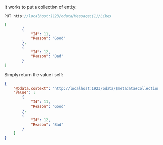 It works to put a collection of entity:

```C#
PUT http://localhost:1923/odata/Messages(1)/Likes
```

```json
[
        {
            "Id": 11,
            "Reason": "Good"
        },
        {
            "Id": 12,
            "Reason": "Bad"
        }
]

```
Simply return the value itself:

```json
{
    "@odata.context": "http://localhost:1923/odata/$metadata#Collection(CustomODataRouting.Models.Like)",
    "value": [
        {
            "Id": 11,
            "Reason": "Good"
        },
        {
            "Id": 12,
            "Reason": "Bad"
        }
    ]
}
```

